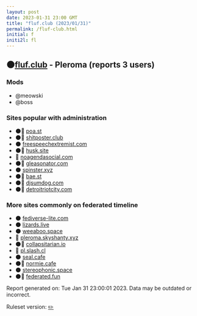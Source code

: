 ```yaml
---
layout: post
date: 2023-01-31 23:00 GMT
title: "fluf.club (2023/01/31)"
permalink: /fluf-club.html
initial: f
initi2l: fl
---
```


## 🌑[fluf.club](https://fluf.club) - Pleroma (reports 3 users)

### Mods
 * @meowski
 * @boss

### Sites popular with administration

* 🌑🧸 [poa.st](/poa-st.html)
* 🌑🧸 [shitposter.club](/shitposter-club.html)
* 🌑 [freespeechextremist.com](/freespeechextremist-com.html)
* 🌑🧸 [husk.site](/husk-site.html)
* 💉 [noagendasocial.com](/noagendasocial-com.html)
* 🌑🧸 [gleasonator.com](/gleasonator-com.html)
* 🌑 [spinster.xyz](/spinster-xyz.html)
* 🌑🧸 [bae.st](/bae-st.html)
* 🌑🧸 [djsumdog.com](/djsumdog-com.html)
* 🌑🧸 [detroitriotcity.com](/detroitriotcity-com.html)

### More sites commonly on federated timeline

* 🌑 [fediverse-lite.com](/fediverse-lite-com.html)
* 🌑 [lizards.live](/lizards-live.html)
* 🌑 [weeaboo.space](/weeaboo-space.html)
* 🐘 [pleroma.skyshanty.xyz](/pleroma-skyshanty-xyz.html)
* 🌑🧸 [collapsitarian.io](/collapsitarian-io.html)
* 🐘 [pl.slash.cl](/pl-slash-cl.html)
* 🌑 [seal.cafe](/seal-cafe.html)
* 🌑🧸 [normie.cafe](/normie-cafe.html)
* 🌑 [stereophonic.space](/stereophonic-space.html)
* 🌑🧸 [federated.fun](/federated-fun.html)

Report generated on: Tue Jan 31 23:00:01 2023. Data may be outdated or incorrect.

Ruleset version: [✏️](/version-pencil)
